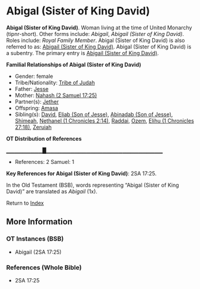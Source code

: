# Abigal (Sister of King David)
**Abigal (Sister of King David)**. 
Woman living at the time of United Monarchy (tipnr-short). 
Other forms include: 
*Abigail*, *Abigail (Sister of King David)*. 
Roles include: 
_Royal Family Member_. 
Abigal (Sister of King David) is also referred to as: 
[Abigail (Sister of King David)](Abigail.2.md). 
Abigal (Sister of King David) is a subentry. The primary entry is 
[Abigail (Sister of King David)](Abigail.2.md). 




**Familial Relationships of Abigal (Sister of King David)**


* Gender: female
* Tribe/Nationality: [Tribe of Judah](../../../groups/md/acai/Judah.md)
* Father: [Jesse](Jesse.md)
* Mother: [Nahash (2 Samuel 17:25)](Nahash.3.md)
* Partner(s): [Jether](Jether.3.md)
* Offspring: [Amasa](Amasa.md)
* Sibling(s): [David](David.md), [Eliab (Son of Jesse)](Eliab.3.md), [Abinadab (Son of Jesse)](Abinadab.3.md), [Shimeah](Shimeah.2.md), [Nethanel (1 Chronicles 2:14)](Nethanel.2.md), [Raddai](Raddai.md), [Ozem](Ozem.md), [Elihu (1 Chronicles 27:18)](Elihu.4.md), [Zeruiah](Zeruiah.md)


**OT Distribution of References**

▁▁▁▁▁▁▁▁▁█▁▁▁▁▁▁▁▁▁▁▁▁▁▁▁▁▁▁▁▁▁▁▁▁▁▁▁▁▁
* References: 2 Samuel: 1



**Key References for Abigal (Sister of King David)**: 
2SA 17:25. 


In the Old Testament (BSB), words representing “Abigal (Sister of King David)” are translated as 
*Abigail* (1x). 




Return to [Index](00-Index.md)

## More Information

### OT Instances (BSB)

* Abigail (2SA 17:25)



### References (Whole Bible)

* 2SA 17:25



